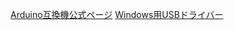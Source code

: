 [Arduino互換機公式ページ](https://wiki.keyestudio.com/KS0497_Keyestudio_V4.0_Development_Board(Compatible_With_Arduino_Uno))
[Windows用USBドライバー](https://www.dropbox.com/scl/fo/012ff5qlfdu13g1m28koh/AJCbYxLBe0Uvb9-t2Ox-V2o?rlkey=862pmaq0z9ktr2s2ixkrfhi79&e=2&dl=0)

